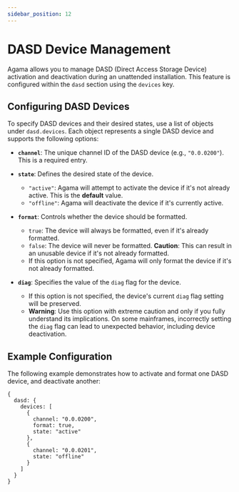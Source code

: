 ```yaml
---
sidebar_position: 12
---
```


# DASD Device Management

Agama allows you to manage DASD (Direct Access Storage Device) activation and deactivation during an unattended installation. This feature is configured within the `dasd` section using the `devices` key.

## Configuring DASD Devices

To specify DASD devices and their desired states, use a list of objects under `dasd.devices`. Each object represents a single DASD device and supports the following options:

  * **`channel`**: The unique channel ID of the DASD device (e.g., `"0.0.0200"`). This is a required entry.

  * **`state`**: Defines the desired state of the device.

      * `"active"`: Agama will attempt to activate the device if it's not already active. This is the **default** value.
      * `"offline"`: Agama will deactivate the device if it's currently active.

  * **`format`**: Controls whether the device should be formatted.

      * `true`: The device will always be formatted, even if it's already formatted.
      * `false`: The device will never be formatted. **Caution**: This can result in an unusable device if it's not already formatted.
      * If this option is not specified, Agama will only format the device if it's not already formatted.

  * **`diag`**: Specifies the value of the `diag` flag for the device.

      * If this option is not specified, the device's current `diag` flag setting will be preserved.
      * **Warning**: Use this option with extreme caution and only if you fully understand its implications. On some mainframes, incorrectly setting the `diag` flag can lead to unexpected behavior, including device deactivation.

## Example Configuration

The following example demonstrates how to activate and format one DASD device, and deactivate another:

```jsonnet
{
  dasd: {
    devices: [
      {
        channel: "0.0.0200",
        format: true,
        state: "active"
      },
      {
        channel: "0.0.0201",
        state: "offline"
      }
    ]
  }
}
```
